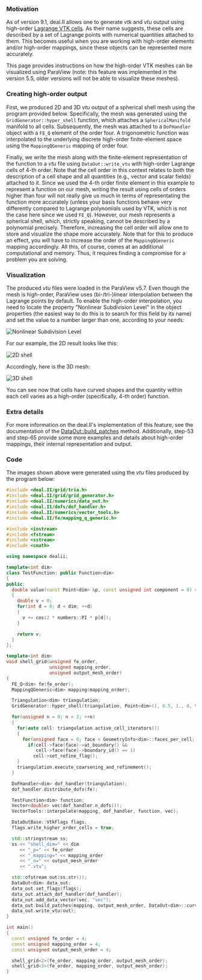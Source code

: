 ### Motivation

As of version 9.1, deal.II allows one to generate _vtk_ and _vtu_ output using high-order [Lagrange VTK cells](https://blog.kitware.com/modeling-arbitrary-order-lagrange-finite-elements-in-the-visualization-toolkit/). As their name suggests, these cells are described by a set of Lagrange points with numerical quantities attached to them. This becomes useful when you are working with high-order elements and/or high-order mappings, since these objects can be represented more accurately. 

This page provides instructions on how the high-order VTK meshes can be visualized using ParaView (note: this feature was implemented in the version 5.5, older versions will not be able to visualize these meshes).

### Creating high-order output

First, we produced 2D and 3D _vtu_ output of a spherical shell mesh using the program provided below. Specifically, the mesh was generated using the `GridGenerator::hyper_shell` function, which attaches a `SphericalManifold` manifold to all cells. Subsequently, the mesh was attached to a `DoFHandler` object with a `FE_Q` element of the order four. A trigonometric function was interpolated to the underlying discrete high-order finite-element space using the `MappingQGeneric` mapping of order four. 

Finally, we write the mesh along with the finite-element representation of the function to a _vtu_ file using `DataOut::write_vtu` with high-order Lagrange cells of 4-th order. Note that the cell order in this context relates to both the description of a cell shape and all quantities (e.g., vector and scalar fields) attached to it. Since we used the 4-th order finite element in this example to represent a function on our mesh, writing the result using cells of orders higher than four will not really give us much in terms of representating the function more accurately (unless your basis functions behave very differently compared to Lagrange polynomials used by VTK, which is not the case here since we used `FE_Q`). However, our mesh represents a spherical shell, which, strictly speaking, cannot be described by a polynomial precisely. Therefore, increasing the cell order will allow one to store and visualize the shape more accurately. Note that for this to produce an effect, you will have to increase the order of the `MappingQGeneric` mapping accordingly. All this, of course, comes at an additional computational and memory. Thus, it requires finding a compromise for a problem you are solving. 

### Visualization

The produced _vtu_ files were loaded in the ParaView v5.7. Even though the mesh is high-order, ParaView uses (bi-/tri-)linear interpolation between the Lagrange points by default. To enable the high-order interpolation, you need to locate the property "Nonlinear Subdivision Level" in the object properties (the easiest way to do this is to search for this field by its name) and set the value to a number larger than one, according to your needs:

![Nonlinear Subdivision Level](https://github.com/agrayver/dealii_wiki_imgs/blob/master/subdivision_option.png)

For our example, the 2D result looks like this:

![2D shell](https://github.com/agrayver/dealii_wiki_imgs/blob/master/shell_2d.png)

Accordingly, here is the 3D mesh:

![3D shell](https://github.com/agrayver/dealii_wiki_imgs/blob/master/shell_3d.png)

You can see now that cells have curved shapes and the quantity within each cell varies as a high-order (specifically, 4-th order) function.  

### Extra details

For more information on the deal.II's implementation of this feature, see the documentation of the [DataOut::build_patches](https://www.dealii.org/current/doxygen/deal.II/classDataOut.html#a5eb51872b8736849bb7e8d2007fae086) method. Additionally, step-53 and step-65 provide some more examples and details about high-order mappings, their internal representation and output. 

### Code

The images shown above were generated using the _vtu_ files produced by the program below:

```c++
#include <deal.II/grid/tria.h>
#include <deal.II/grid/grid_generator.h>
#include <deal.II/numerics/data_out.h>
#include <deal.II/dofs/dof_handler.h>
#include <deal.II/numerics/vector_tools.h>
#include <deal.II/fe/mapping_q_generic.h>

#include <iostream>
#include <fstream>
#include <sstream>
#include <cmath>

using namespace dealii;

template<int dim>
class TestFunction: public Function<dim>
{
public:
  double value(const Point<dim> &p, const unsigned int component = 0) const
  {
    double v = 0;
    for(int d = 0; d < dim; ++d)
    {
      v += cos(2 * numbers::PI * p[d]);
    }

    return v;
  }
};

template<int dim>
void shell_grid(unsigned fe_order,
                unsigned mapping_order,
                unsigned output_mesh_order)
{
  FE_Q<dim> fe(fe_order);
  MappingQGeneric<dim> mapping(mapping_order);

  Triangulation<dim> triangulation;
  GridGenerator::hyper_shell(triangulation, Point<dim>(), 0.5, 1., 0, true);

  for(unsigned n = 0; n < 2; ++n)
  {
    for(auto cell: triangulation.active_cell_iterators())
    {
      for(unsigned face = 0; face < GeometryInfo<dim>::faces_per_cell; ++face)
        if(cell->face(face)->at_boundary() &&
           cell->face(face)->boundary_id() == 1)
          cell->set_refine_flag();
    }
    triangulation.execute_coarsening_and_refinement();
  }

  DoFHandler<dim> dof_handler(triangulation);
  dof_handler.distribute_dofs(fe);

  TestFunction<dim> function;
  Vector<double> vec(dof_handler.n_dofs());
  VectorTools::interpolate(mapping, dof_handler, function, vec);

  DataOutBase::VtkFlags flags;
  flags.write_higher_order_cells = true;

  std::stringstream ss;
  ss << "shell_dim=" << dim
     << "_p=" << fe_order
     << "_mapping=" << mapping_order
     << "_n=" << output_mesh_order
     << ".vtu";

  std::ofstream out(ss.str());
  DataOut<dim> data_out;
  data_out.set_flags(flags);
  data_out.attach_dof_handler(dof_handler);
  data_out.add_data_vector(vec, "vec");
  data_out.build_patches(mapping, output_mesh_order, DataOut<dim>::curved_inner_cells);
  data_out.write_vtu(out);
}

int main()
{
  const unsigned fe_order = 4;
  const unsigned mapping_order = 4;
  const unsigned output_mesh_order = 4;

  shell_grid<2>(fe_order, mapping_order, output_mesh_order);
  shell_grid<3>(fe_order, mapping_order, output_mesh_order);
}
```